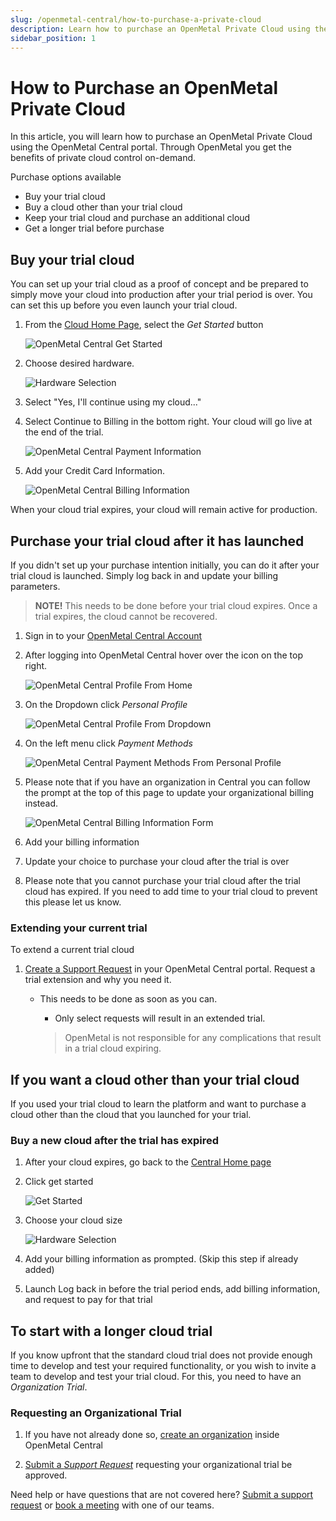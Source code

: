 ```yaml
---
slug: /openmetal-central/how-to-purchase-a-private-cloud
description: Learn how to purchase an OpenMetal Private Cloud using the OpenMetal Central portal. Get the benefits of private cloud control on-demand.
sidebar_position: 1
---
```


# How to Purchase an OpenMetal Private Cloud

In this article, you will learn how to purchase an OpenMetal Private Cloud using
the OpenMetal Central portal. Through OpenMetal you get the benefits of private
cloud control on-demand.

Purchase options available

- Buy your trial cloud
- Buy a cloud other than your trial cloud
- Keep your trial cloud and purchase an additional cloud
- Get a longer trial before purchase

## Buy your trial cloud

You can set up your trial cloud as a proof of concept and be prepared to
simply move your cloud into production after your trial period is over. You
can set this up before you even launch your trial cloud.

1. From the [Cloud Home Page](https://central.openmetal.io/clouds), select the
   _Get Started_ button

    ![OpenMetal Central Get Started](images/purchase6.png)

1. Choose desired hardware.

    ![Hardware Selection](images/purchase3.png)

1. Select "Yes, I'll continue using my cloud..."

1. Select Continue to Billing in the bottom right. Your cloud will go live at
   the end of the trial.

    ![OpenMetal Central Payment Information](images/purchase4.png)

1. Add your Credit Card Information.

    ![OpenMetal Central Billing Information](images/purchase5.png)

When your cloud trial expires, your cloud will remain active for production.

## Purchase your trial cloud after it has launched

If you didn't set up your purchase intention initially, you can do it after your
trial cloud is launched. Simply log back in and update your billing parameters.

> **NOTE!** This needs to be done before your trial cloud expires. Once a trial
> expires, the cloud cannot be recovered.

1. Sign in to your [OpenMetal Central Account](https://central.openmetal.io/auth/sign-in)

1. After logging into OpenMetal Central hover over the icon on the top right.

    ![OpenMetal Central Profile From Home](images/purchase1.png)

1. On the Dropdown click _Personal Profile_

    ![OpenMetal Central Profile From Dropdown](images/purchase2.png)

1. On the left menu click _Payment Methods_

    ![OpenMetal Central Payment Methods From Personal Profile](images/purchase8.png)

1. Please note that if you have an organization in Central you can follow the
   prompt at the top of this page to update your organizational billing instead.

    ![OpenMetal Central Billing Information Form](images/purchase7.png)

1. Add your billing information

1. Update your choice to purchase your cloud after the trial is over

1. Please note that you cannot purchase your trial cloud after the trial cloud
   has expired. If you need to add time to your trial cloud to prevent this
   please let us know.

### Extending your current trial

To extend a current trial cloud

1. [Create a Support Request](https://openmetal.io/docs/manuals/openmetal-central/creating-a-support-request)
   in your OpenMetal Central portal. Request a trial extension and why you need
   it.

    - This needs to be done as soon as you can.
  
        - Only select requests will result in an extended trial.
  
        > OpenMetal is not responsible for any complications that result in a
            trial cloud expiring.

## If you want a cloud other than your trial cloud

If you used your trial cloud to learn the platform and want to purchase a cloud
other than the cloud that you launched for your trial.

### Buy a new cloud after the trial has expired

1. After your cloud expires, go back to the [Central Home page](https://central.openmetal.io/clouds)

1. Click get started

    ![Get Started](images/purchase6.png)

1. Choose your cloud size

    ![Hardware Selection](images/purchase3.png)

1. Add your billing information as prompted. (Skip this step if already added)

1. Launch Log back in before the trial period ends, add billing information, and
   request to pay for that trial

## To start with a longer cloud trial

If you know upfront that the standard cloud trial does not provide enough time
to develop and test your required functionality, or you wish to invite a team
to develop and test your trial cloud. For this, you need to have an
_Organization Trial_.

### Requesting an Organizational Trial

1. If you have not already done so, [create an organization](creating-an-organization.md)
   inside OpenMetal Central

2. [Submit a _Support Request_](creating-a-support-request.md) requesting your
   organizational trial be approved.

Need help or have questions that are not covered here? [Submit a support request](creating-a-support-request.md)
or [book a meeting](https://openmetal.io/schedule-meeting/) with one of our teams.
